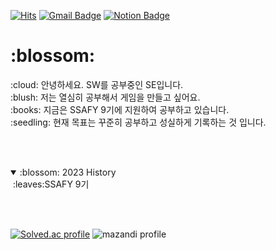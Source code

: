 <!--- 검정 #303030, 분홍 #FF9D9D
가능한 아이콘 목록 https://simpleicons.org/
뱃지 : Hits, Gmail, Notion, (Blog:naver)
[![Blog Badge](https://img.shields.io/badge/-Blog-92a8d1?logo=naver&logoColor=white&link=https://blog.naver.com/주소)](https://blog.naver.com/주소) 
[![Tistory Badge](https://img.shields.io/badge/Tech%20Blog-555263?style=flat&logoColor=white)](http://yeondube.tistory.com/)
--->
[![Hits](https://hits.seeyoufarm.com/api/count/incr/badge.svg?url=https%3A%2F%2Fgithub.com%2Fse0987&count_bg=%23303030&title_bg=%23FF9D9D&icon=&icon_color=%23FFFFFF&title=today%2Ftotal&edge_flat=false)](https://hits.seeyoufarm.com)
[![Gmail Badge](https://img.shields.io/badge/Gmail-303030?style=flat&logo=Gmail&logoColor=white)](mailto:tmdms12@gmail.com)
[![Notion Badge](https://img.shields.io/badge/-Notion-303030?logo=notion&logoColor=white&link=https://www.notion.so/se0987/Home-446e9f779e194076b6f451c3bfa7e7cf)](https://www.notion.so/se0987/Home-446e9f779e194076b6f451c3bfa7e7cf)


<h1>:blossom:</h1>
:cloud:  안녕하세요. SW를 공부중인 SE입니다. <br/>
:blush: 저는 열심히 공부해서 게임을 만들고 싶어요.<br/>
:books: 지금은 SSAFY 9기에 지원하여 공부하고 있습니다.<br/>
:seedling: 현재 목표는 꾸준히 공부하고 성실하게 기록하는 것 입니다.<br/>

<br/><br/>

<details open>
<summary>:blossom: 2023 History</summary>
&nbsp;:leaves:SSAFY 9기
  
</details>

<!--- 토글 접은상태 기본
<details markdown="1">
<summary>2020 History</summary>
<p>

</p>
</details>
--->

<br/><br/>

[![Solved.ac profile](http://mazassumnida.wtf/api/v2/generate_badge?boj=se)](https://solved.ac/tmdms12)
![mazandi profile](http://mazandi.herokuapp.com/api?handle=se&theme=dark)

<!--- 백준 나타내는거 알아보기
[![Solved.ac Profile](http://mazassumnida.wtf/api/v2/generate_badge?boj=se)](https://www.acmicpc.net/user/tmdms12)
[![Solved.ac Profile](http://mazassumnida.wtf/api/generate_badge?boj=tmdms12)](https://solved.ac/tmdms12)

[![Solved.ac profile](http://mazassumnida.wtf/api/v2/generate_badge?boj=se)](https://solved.ac/tmdms12)

[![Solved.ac profile grass](http://mazandi.herokuapp.com/api?handle=carbonsix&theme=dark)](https://solved.ac/tmdms12)
--->
